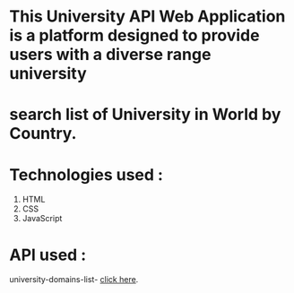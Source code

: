# This University API Web Application is a platform designed to provide users with a diverse range university 
# search list of University in World by Country.

# Technologies used :
1. HTML
2. CSS
3. JavaScript

# API used :
university-domains-list- <a href="http://universities.hipolabs.com">click here</a>.